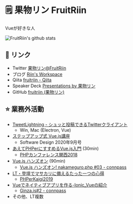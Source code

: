 
# :spiral_notepad: 果物リン FruitRiin
Vueが好きな人

	
![FruitRiin's github stats](https://github-readme-stats.vercel.app/api?username=FruitRiin&hide=issues)


## :link: リンク
- Twitter [果物リン@FruitRiin](https://twitter.com/FruitRiin)
- ブログ [Riin's Workspace](https://www.riinswork.space/)
- Qiita [fruitriin \- Qiita](https://qiita.com/fruitriin)
- Speaker Deck [Presentations by 果物リン](https://speakerdeck.com/fruitriin/)
- GitHub [fruitriin \(果物リン\)](https://github.com/fruitriin/)

## :star: 業務外活動
- [TweetLightning - シュッと投稿できるTwitterクライアント](https://github.com/fruitriin/tweet-lightning)
  - Win, Mac (Electron, Vue)
- [ステップアップ式 Vue.js講座](https://gihyo.jp/magazine/SD/archive/2020/202009)
  - Software Design 2020年9月号
- [あえてPHPerにすすめるVue\.js入門](https://speakerdeck.com/fruitriin/aetephpernisusumeruvue-dot-jsru-men) (30min)
  - [PHPカンファレンス関西2018](https://2018.kphpug.jp/)
- [Vue.js ハンズオン](https://gitpitch.com/fruitriin/slideshows/vueJsHandsOn#/) (90min)
  - [Vue\.js ハンズオン\! nakameguro\.php \#03 \- connpass](https://nakameguro-php.connpass.com/event/88145/)
- [LT・登壇でマサカリに備えるたった一つの心得](https://speakerdeck.com/fruitriin/knowledge-of-presentation-to-shield-from-hand-axes)
  - [PHPerKaigi2019](https://phperkaigi.jp/2019/)
- [Vueでネイティブアプリを作る-Ionic_Vueの紹介](https://speakerdeck.com/fruitriin/invitation-at-ionic-vue)
  - [Ginza\.js\#2 \- connpass](https://ginzajs.connpass.com/event/132446/)
- その他、LT複数
